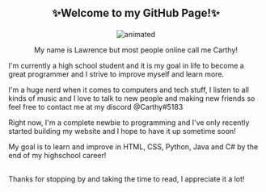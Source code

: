 ## <p align=center>✨Welcome to my GitHub Page!✨

<p align="center">
  <img src="https://i.pinimg.com/originals/51/b7/39/51b739645dc3a082a873b7150240b6ac.gif" alt="animated" />
</p>

<p align=center> My name is Lawrence but most people online call me Carthy! 

 
I'm currently a high school student and it is my goal in life to become a great programmer and I strive to improve myself and learn more.

I'm a huge nerd when it comes to computers and tech stuff, I listen to all kinds of music and I love to talk to new people and making new friends so feel free to contact me at my discord @Carthy#5183

Right now, I'm a complete newbie to programming and I've only recently started building my website and I hope to have it up sometime soon!

My goal is to learn and improve in HTML, CSS, Python, Java and C# by the end of my highschool career!

##

Thanks for stopping by and taking the time to read, I appreciate it a lot!

<!---
CarthyPoo/CarthyPoo is a ✨ special ✨ repository because its `README.md` (this file) appears on your GitHub profile.
You can click the Preview link to take a look at your changes.
--->
